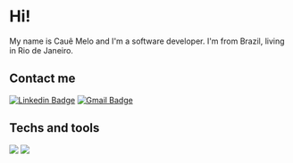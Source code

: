 # Hi!

My name is Cauê Melo and I'm a software developer. I'm from Brazil, living in Rio de Janeiro.


## Contact me
[![Linkedin Badge](https://img.shields.io/badge/-Cauê%20Melo-6633cc?style=flat-square&logo=Linkedin&logoColor=white&link=https://www.linkedin.com/in/cauemelo)](https://www.linkedin.com/in/cauemelo) 
[![Gmail Badge](https://img.shields.io/badge/-cauesmelo@gmail.com-6633cc?style=flat-square&logo=Gmail&logoColor=white&link=mailto:cauesmelo@gmail.com)](mailto:cauesmelo@gmail.com)


## Techs and tools
![](https://img.shields.io/badge/OS-MacOS-informational?style=flat-square&logo=apple&logoColor=white&color=f3f3f3)
![](https://img.shields.io/badge/Editor-VSCode-informational?style=flat-square&logo=visualstudiocode&logoColor=white&color=f3f3f3)
